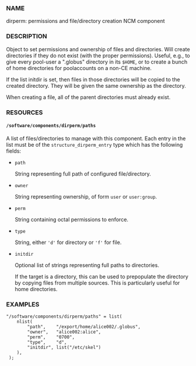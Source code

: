 
### NAME

dirperm: permissions and file/directory creation NCM component

### DESCRIPTION

Object to set permissions and ownership of files and directories.
Will create directories if they do not exist (with the proper
permissions).  Useful, e.g., to give every pool-user a ".globus"
directory in its `$HOME`, or to create a bunch of home directories for
poolaccounts on a non-CE machine.

If the list initdir is set, then files in those directories will be
copied to the created directory.  They will be given the same
ownership as the directory.

When creating a file, all of the parent directories must already
exist.

### RESOURCES

#### `/software/components/dirperm/paths`

A list of files/directories to manage with this component.
Each entry in the list must be of the `structure_dirperm_entry` type which has the following fields:

- `path`

    String representing full path of configured file/directory.

- `owner`

    String representing ownership, of form `user` or `user:group`.

- `perm`

    String containing octal permissions to enforce.

- `type`

    String, either `'d'` for directory or `'f'` for file.

- `initdir`

    Optional list of strings representing full paths to directories.

    If the target is a directory, this can be used to prepopulate the directory by copying files from multiple sources.
    This is particularly useful for home directories.

### EXAMPLES

    "/software/components/dirperm/paths" = list(
        nlist(
            "path",    "/export/home/alice002/.globus",
            "owner",   "alice002:alice",
            "perm",    "0700",
            "type",    "d",
            "initdir", list("/etc/skel")
        ),
     );
